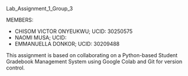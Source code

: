 Lab_Assignment_1_Group_3

MEMBERS:
- CHISOM VICTOR ONYEUKWU; UCID: 30250575 
- NAOMI MUSA; UCID: 
- EMMANUELLA DONKOR; UCID: 30209488

This assignment is based on collaborating on a Python-based Student Gradebook Management System using Google Colab and Git for version control.